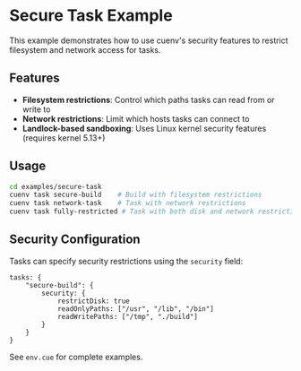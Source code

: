 # Secure Task Example

This example demonstrates how to use cuenv's security features to restrict filesystem and network access for tasks.

## Features

- **Filesystem restrictions**: Control which paths tasks can read from or write to
- **Network restrictions**: Limit which hosts tasks can connect to
- **Landlock-based sandboxing**: Uses Linux kernel security features (requires kernel 5.13+)

## Usage

```bash
cd examples/secure-task
cuenv task secure-build    # Build with filesystem restrictions
cuenv task network-task    # Task with network restrictions
cuenv task fully-restricted # Task with both disk and network restrictions
```

## Security Configuration

Tasks can specify security restrictions using the `security` field:

```cue
tasks: {
    "secure-build": {
        security: {
            restrictDisk: true
            readOnlyPaths: ["/usr", "/lib", "/bin"]
            readWritePaths: ["/tmp", "./build"]
        }
    }
}
```

See `env.cue` for complete examples.

